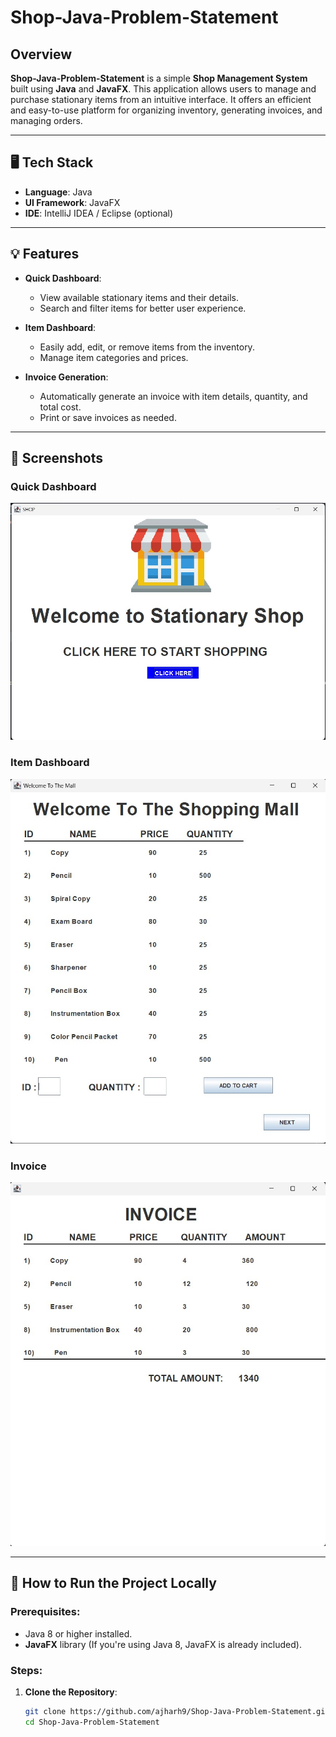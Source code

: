 # Shop-Java-Problem-Statement

## Overview
**Shop-Java-Problem-Statement** is a simple **Shop Management System** built using **Java** and **JavaFX**. This application allows users to manage and purchase stationary items from an intuitive interface. It offers an efficient and easy-to-use platform for organizing inventory, generating invoices, and managing orders.

---

## 🖥️ Tech Stack

- **Language**: Java
- **UI Framework**: JavaFX
- **IDE**: IntelliJ IDEA / Eclipse (optional)

---

## 💡 Features

- **Quick Dashboard**:
  - View available stationary items and their details.
  - Search and filter items for better user experience.
  
- **Item Dashboard**:
  - Easily add, edit, or remove items from the inventory.
  - Manage item categories and prices.

- **Invoice Generation**:
  - Automatically generate an invoice with item details, quantity, and total cost.
  - Print or save invoices as needed.

---

## 📸 Screenshots

### Quick Dashboard
![Quick Dashboard](https://github.com/ajharh9/Shop-Java-Problem-Statement/blob/master/Sample/first.jpg)

### Item Dashboard
![Item Dashboard](https://github.com/ajharh9/Shop-Java-Problem-Statement/blob/master/Sample/second.jpg)

### Invoice
![Invoice](https://github.com/ajharh9/Shop-Java-Problem-Statement/blob/master/Sample/third.jpg)

---

## 🚀 How to Run the Project Locally

### Prerequisites:
- Java 8 or higher installed.
- **JavaFX** library (If you're using Java 8, JavaFX is already included).

### Steps:

1. **Clone the Repository**:
   ```bash
   git clone https://github.com/ajharh9/Shop-Java-Problem-Statement.git
   cd Shop-Java-Problem-Statement
